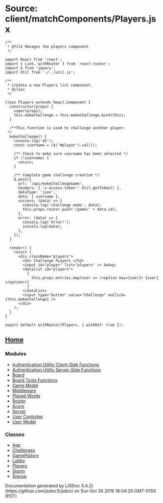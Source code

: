 <div id="main">

# Source: client/matchComponents/Players.jsx

<section>

<article>

    /**
     * @file Manages the players component.
     */

    import React from 'react';
    import { Link, withRouter } from 'react-router';
    import $ from 'jquery';
    import Util from './../util.js';

    /**
     * Creates a new Players list component.
     * @class
     */

    class Players extends React.Component {
      constructor(props) {
        super(props);
        this.makeChallenge = this.makeChallenge.bind(this);
      }

      /**This function is used to challenge another player.
     */
      makeChallenge() {
        console.log('eh');
        const username = ($('#player').val());

        /** Check to make sure username has been selected */
        if (!username) {
          return;
        }

        /** Complete game challenge creation */
        $.post({
          url: '/api/makeChallengeGame',
          headers: { 'x-access-token': Util.getToken() },
          dataType: 'json',
          data: { username },
          success: (data) => {
            console.log('challenge made', data);
            this.props.router.push('/game/' + data.id);
          },
          error: (data) => {
            console.log('Error!');
            console.log(data);
          },
        });
      }

      render() {
        return (
          <div className="players">
            <h2> Challenge PLayers </h2>
            <input id="player" list="players" /> &nbsp;
            <datalist id="players">
              {
                this.props.entries.map(user => (<option key={user}> {user} </option>))
              }
            </datalist>
            <input type="button" value="Challenge" onClick={this.makeChallenge} />
          </div>
        );
      }
    }

    export default withRouter(Players, { withRef: true });

</article>

</section>

</div>

<nav>

## [Home](index.html)

### Modules

*   [Authentication Utility Client-Side Functions](module-Authentication%2520Utility%2520Client-Side%2520Functions.html)
*   [Authentication Utility Server-Side Functions](module-Authentication%2520Utility%2520Server-Side%2520Functions.html)
*   [Board](module-Board.html)
*   [Board Tools Functions](module-Board%2520Tools%2520Functions.html)
*   [Game Model](module-Game%2520Model.html)
*   [Middleware](module-Middleware.html)
*   [Played Words](module-Played%2520Words.html)
*   [Router](module-Router.html)
*   [Score](module-Score.html)
*   [Server](module-Server.html)
*   [User Controller](module-User%2520Controller.html)
*   [User Model](module-User%2520Model.html)

### Classes

*   [App](App.html)
*   [Challenges](Challenges.html)
*   [GameHistory](GameHistory.html)
*   [Lobby](Lobby.html)
*   [Players](Players.html)
*   [Signin](Signin.html)
*   [Signup](Signup.html)

</nav>

<footer>Documentation generated by [JSDoc 3.4.2](https://github.com/jsdoc3/jsdoc) on Sun Oct 30 2016 18:04:20 GMT-0700 (PDT)</footer>

<script>prettyPrint();</script>